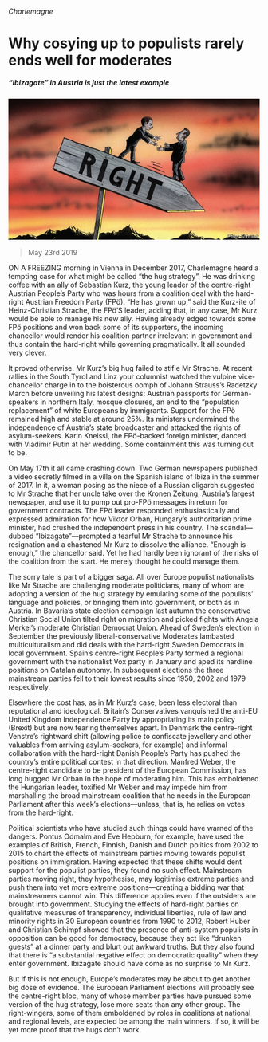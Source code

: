 ###### Charlemagne

# Why cosying up to populists rarely ends well for moderates 

##### “Ibizagate” in Austria is just the latest example 

![image](images/20190525_EUD000_0.jpg) 

> May 23rd 2019 

ON A FREEZING morning in Vienna in December 2017, Charlemagne heard a tempting case for what might be called “the hug strategy”. He was drinking coffee with an ally of Sebastian Kurz, the young leader of the centre-right Austrian People’s Party who was hours from a coalition deal with the hard-right Austrian Freedom Party (FPö). “He has grown up,” said the Kurz-ite of Heinz-Christian Strache, the FPö’S leader, adding that, in any case, Mr Kurz would be able to manage his new ally. Having already edged towards some FPö positions and won back some of its supporters, the incoming chancellor would render his coalition partner irrelevant in government and thus contain the hard-right while governing pragmatically. It all sounded very clever. 

It proved otherwise. Mr Kurz’s big hug failed to stifle Mr Strache. At recent rallies in the South Tyrol and Linz your columnist watched the vulpine vice-chancellor charge in to the boisterous oomph of Johann Strauss’s Radetzky March before unveiling his latest designs: Austrian passports for German-speakers in northern Italy, mosque closures, an end to the “population replacement” of white Europeans by immigrants. Support for the FPö remained high and stable at around 25%. Its ministers undermined the independence of Austria’s state broadcaster and attacked the rights of asylum-seekers. Karin Kneissl, the FPö-backed foreign minister, danced with Vladimir Putin at her wedding. Some containment this was turning out to be. 

On May 17th it all came crashing down. Two German newspapers published a video secretly filmed in a villa on the Spanish island of Ibiza in the summer of 2017. In it, a woman posing as the niece of a Russian oligarch suggested to Mr Strache that her uncle take over the Kronen Zeitung, Austria’s largest newspaper, and use it to pump out pro-FPö messages in return for government contracts. The FPö leader responded enthusiastically and expressed admiration for how Viktor Orban, Hungary’s authoritarian prime minister, had crushed the independent press in his country. The scandal—dubbed “Ibizagate”—prompted a tearful Mr Strache to announce his resignation and a chastened Mr Kurz to dissolve the alliance. “Enough is enough,” the chancellor said. Yet he had hardly been ignorant of the risks of the coalition from the start. He merely thought he could manage them. 

The sorry tale is part of a bigger saga. All over Europe populist nationalists like Mr Strache are challenging moderate politicians, many of whom are adopting a version of the hug strategy by emulating some of the populists’ language and policies, or bringing them into government, or both as in Austria. In Bavaria’s state election campaign last autumn the conservative Christian Social Union tilted right on migration and picked fights with Angela Merkel’s moderate Christian Democrat Union. Ahead of Sweden’s election in September the previously liberal-conservative Moderates lambasted multiculturalism and did deals with the hard-right Sweden Democrats in local government. Spain’s centre-right People’s Party formed a regional government with the nationalist Vox party in January and aped its hardline positions on Catalan autonomy. In subsequent elections the three mainstream parties fell to their lowest results since 1950, 2002 and 1979 respectively. 

Elsewhere the cost has, as in Mr Kurz’s case, been less electoral than reputational and ideological. Britain’s Conservatives vanquished the anti-EU United Kingdom Independence Party by appropriating its main policy (Brexit) but are now tearing themselves apart. In Denmark the centre-right Venstre’s rightward shift (allowing police to confiscate jewellery and other valuables from arriving asylum-seekers, for example) and informal collaboration with the hard-right Danish People’s Party has pushed the country’s entire political contest in that direction. Manfred Weber, the centre-right candidate to be president of the European Commission, has long hugged Mr Orban in the hope of moderating him. This has emboldened the Hungarian leader, toxified Mr Weber and may impede him from marshalling the broad mainstream coalition that he needs in the European Parliament after this week’s elections—unless, that is, he relies on votes from the hard-right. 

Political scientists who have studied such things could have warned of the dangers. Pontus Odmalm and Eve Hepburn, for example, have used the examples of British, French, Finnish, Danish and Dutch politics from 2002 to 2015 to chart the effects of mainstream parties moving towards populist positions on immigration. Having expected that these shifts would dent support for the populist parties, they found no such effect. Mainstream parties moving right, they hypothesise, may legitimise extreme parties and push them into yet more extreme positions—creating a bidding war that mainstreamers cannot win. This difference applies even if the outsiders are brought into government. Studying the effects of hard-right parties on qualitative measures of transparency, individual liberties, rule of law and minority rights in 30 European countries from 1990 to 2012, Robert Huber and Christian Schimpf showed that the presence of anti-system populists in opposition can be good for democracy, because they act like “drunken guests” at a dinner party and blurt out awkward truths. But they also found that there is “a substantial negative effect on democratic quality” when they enter government. Ibizagate should have come as no surprise to Mr Kurz. 

But if this is not enough, Europe’s moderates may be about to get another big dose of evidence. The European Parliament elections will probably see the centre-right bloc, many of whose member parties have pursued some version of the hug strategy, lose more seats than any other group. The right-wingers, some of them emboldened by roles in coalitions at national and regional levels, are expected be among the main winners. If so, it will be yet more proof that the hugs don’t work. 

